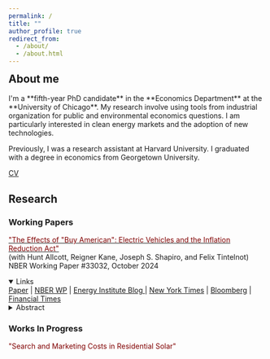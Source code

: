 ```yaml
---
permalink: /
title: ""
author_profile: true
redirect_from: 
  - /about/
  - /about.html
---
```

<style>
  m {color: #800000;}
</style>

<h2 style="margin-top: 0;">About me</h2>
I'm a **fifth-year PhD candidate** in the **Economics Department** at the **University of Chicago**. My research involve using tools from industrial organization for public and environmental economics questions. I am particularly interested in clean energy markets and the adoption of new technologies.

Previously, I was a research assistant at Harvard University. I graduated with a degree in economics from Georgetown University.

<!-- I am a lifelong ([northside](https://www.youtube.com/watch?v=HOp8w2PgHlM)) Chicago sports fan, for better or for worse. -->

<!-- Add a button to CV. No background color, add rect outline with rounded corners -->
<a href="/files/CV_maydanchik.pdf">CV</a>

Research
------

### Working Papers

<a href="/files/EVTrade.pdf"><m>"The Effects of "Buy American": Electric Vehicles and the Inflation Reduction Act"</m></a> \
(with Hunt Allcott, Reigner Kane, Joseph S. Shapiro, and Felix Tintelnot) \
NBER Working Paper #33032, October 2024 

<details open>
<summary>Links</summary>
<a href="/files/EVTrade.pdf">Paper</a> | <a href="https://www.nber.org/papers/w33032">NBER WP</a> | <a href="https://energyathaas.wordpress.com/2024/10/07/will-the-iras-buy-american-tilt-help-us-electric-vehicles/"> Energy Institute Blog </a> | <a href="https://www.nytimes.com/2024/10/07/business/economy/electric-vehicle-tax-credits-study.html">New York Times</a> | <a href="https://www.bloomberg.com/news/articles/2024-11-19/us-electric-vehicle-demand-seen-plunging-27-without-tax-credit">Bloomberg</a> | <a href="https://www.ft.com/content/e8f623e1-c75a-478e-ad8f-aa5b05ef6aa0">Financial Times</a>
</details>

<details closed>
<summary>Abstract</summary>
<div style="background-color: #f0f0f0; padding: 10px;">
We study electric vehicle (EV) tax credits in the US Inflation Reduction Act (IRA), the largest climate policy in US history, with three goals. First, we provide the first ex-post microeconomic welfare analysis of this central component of the IRA. Event studies around changes in eligibility for EV tax credits show credits were largely passed-through to consumers. Additionally, domestic content restrictions on tax credits for purchased vehicles have driven enormous shifts to leasing. Our equilibrium model shows that compared to pre-IRA policy, IRA EV credits generated $1.87 of US benefits per dollar spent in 2023, at taxpayer cost of $32,000 per additional EV sold. Compared to scenarios with no EV credits, however, the IRA EV credits created only $1.02 of benefits per dollar of government spending. Second, we characterize the gains from policies targeting heterogeneity in externalities across vehicles. We find that relative to uniform credits, differentiating credits across EVs according to their heterogeneous externalities would substantially increase policy benefits. Third, we quantify tradeoffs in the IRA EV credits between foreign and domestic welfare and between trade and the environment. We find that the IRA EV credits benefit the environment but undermine trade, since they decrease global carbon emissions but use profit shifting to decrease foreign producer surplus. A controversial IRA loophole that removes domestic content restrictions on tax credits for EV leases has negative domestic benefits.
</div>
</details>

<!-- <details closed>
<summary>Media coverage</summary>
</details> -->

### Works In Progress
<div>
<m>"Search and Marketing Costs in Residential Solar"</m> <br>
</div>
